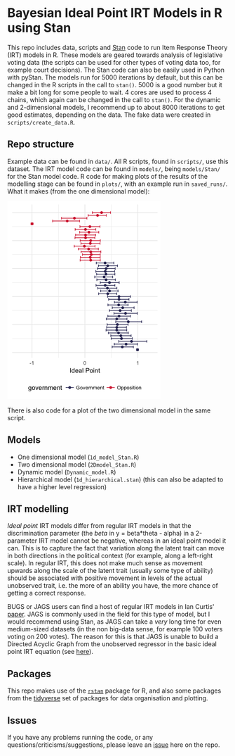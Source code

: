 # Bayesian Ideal Point IRT Models in R using Stan

This repo includes data, scripts and [Stan](http://mc-stan.org/) code to run Item Response Theory (IRT) models in R. These models are geared towards analysis of legislative voting data (the scripts can be used for other types of voting data too, for example court decisions). The Stan code can also be easily used in Python with pyStan. The models run for 5000 iterations by default, but this can be changed in the R scripts in the call to `stan()`. 5000 is a good number but it make a bit long for some people to wait. 4 cores are used to process 4 chains, which again can be changed in the call to `stan()`. For the dynamic and 2-dimensional models, I recommend up to about 8000 iterations to get good estimates, depending on the data.
The fake data were created in `scripts/create_data.R`.  

## Repo structure

Example data can be found in `data/`. All R scripts, found in `scripts/`, use this dataset. The IRT model code can be found in `models/`, being `models/Stan/` for the Stan model code. R code for making plots of the results of the modelling stage can be found in `plots/`, with an example run in `saved_runs/`. What it makes (from the one dimensional model):

![](Plot.png)

There is also code for a plot of the two dimensional model in the same script.  

## Models
- One dimensional model (`1d_model_Stan.R`)
- Two dimensional model (`2Dmodel_Stan.R`)
- Dynamic model (`Dynamic_model.R`)
- Hierarchical model (`1d_hierarchical.stan`) (this can also be adapted to have a higher level regression)

## IRT modelling
*Ideal point* IRT models differ from regular IRT models in that the discrimination parameter (the *beta* in y = beta*theta - alpha) in a 2-parameter IRT model cannot be negative, whereas in an ideal point model it can. This is to capture the fact that variation along the latent trait can move in both directions in the political context (for example, along a left-right scale). In regular IRT, this does not make much sense as movement upwards along the scale of the latent trait (usually some type of ability) should be associated with positive movement in levels of the actual unobserved trait, i.e. the more of an ability you have, the more chance of getting a correct response. 

BUGS or JAGS users can find a host of regular IRT models in Ian Curtis' [paper](https://www.google.com/url?sa=t&rct=j&q=&esrc=s&source=web&cd=1&cad=rja&uact=8&ved=0ahUKEwjEk-b0_oLOAhUGDpAKHd4CCjMQFggeMAA&url=https%3A%2F%2Fwww.jstatsoft.org%2Farticle%2Fview%2Fv036c01%2Fv36c01.pdf&usg=AFQjCNEs9TOxtdwHK3wdInSin01WCa-Iyw&sig2=Pg9jjBeFewZIzYaAIE_gTg). 
JAGS is commonly used in the field for this type of model, but I would recommend using Stan, as JAGS can take a *very* long time for even medium-sized datasets (in the non big-data sense, for example 100 voters voting on 200 votes). The reason for this is that JAGS is unable to build a Directed Acyclic Graph from the unobserved regressor in the basic ideal point IRT equation (see [here](https://sourceforge.net/p/mcmc-jags/discussion/610037/thread/5c9e9026/ )).

## Packages
This repo makes use of the [`rstan`](http://mc-stan.org/users/interfaces/rstan) package for R, and also some packages from the [tidyverse](https://www.tidyverse.org/) set of packages for data organisation and plotting. 

## Issues
If you have any problems running the code, or any questions/criticisms/suggestions, please leave an [issue](https://github.com/RobertMyles/IRT/issues) here on the repo.   
